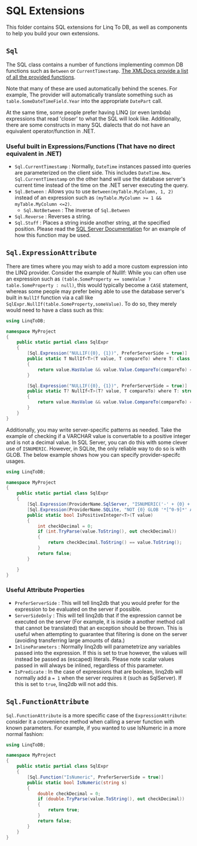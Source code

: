 # SQL Extensions

This folder contains SQL extensions for Linq To DB, as well as components to help you build your own extensions.

## `Sql`

The SQL class contains a number of functions implementing common DB functions such as `Between` or `CurrentTimestamp`. [The XMLDocs provide a list of all the provided functions](https://linq2db.github.io/api/LinqToDB.Sql.html).

Note that many of these are used automatically behind the scenes. For example, The provider will automatically translate something such as `table.SomeDateTimeField.Year` into the appropriate `DatePart` call.

At the same time, some people prefer having LINQ (or even lambda) expressions that read 'closer' to what the SQL will look like. Additionally, there are some constructs in many SQL dialects that do not have an equivalent operator/function in .NET.

### Useful built in Expressions/Functions (That have no direct equivalent in .NET)

- `Sql.CurrentTimestamp` : Normally, `DateTime` instances passed into queries are parameterized on the client side. This includes `DateTime.Now`. `Sql.CurrentTimestamp` on the other hand will use the database server's current time instead of the time on the .NET server executing the query.
- `Sql.Between` : Allows you to use `Between(myTable.MyColumn, 1, 2)` instead of an expression such as `(myTable.MyColumn >= 1 && myTable.MyColumn <=2)`.
  - `Sql.NotBetween` : The inverse of `Sql.Between`
- `Sql.Reverse` : Reverses a string.
- `Sql.Stuff` : Places a string inside another string, at the specified position. Please read the [SQL Server Documentation](https://docs.microsoft.com/en-us/sql/t-sql/functions/stuff-transact-sql?view=sql-server-2017) for an example of how this function may be used.

## `Sql.ExpressionAttribute`

There are times where you may wish to add a more custom expression into the LINQ provider. Consider the example of NullIf: While you can often use an expression such as `(table.SomeProperty == someValue ? table.SomeProperty : null)`, this would typically become a `CASE` statement, whereas some people may prefer being able to use the database server's built in `NullIf` function via a call like `SqlExpr.NullIf(table.SomeProperty,someValue)`. To do so, they merely would need to have a class such as this:

```cs
using LinqToDB;

namespace MyProject
{
    public static partial class SqlExpr
    {
        [Sql.Expression("NULLIF({0}, {1})", PreferServerSide = true)]
        public static T NullIf<T>(T value, T compareTo) where T: class, IComparable<T>
        {
            return value.HasValue && value.Value.CompareTo(compareTo) == 0 ? null : value;
        }

        [Sql.Expression("NULLIF({0}, {1})", PreferServerSide = true)]
        public static T? NullIf<T>(T? value, T compareTo) where T: struct, IComparable<T>
        {
            return value.HasValue && value.Value.CompareTo(compareTo) == 0 ? null : value;
        }
    }
}
```

Additionally, you may write server-specific patterns as needed. Take the example of checking if a VARCHAR value is convertable to a positive integer and is not a decimal value. In SQL Server, you can do this with some clever use of `ISNUMERIC`. However, in SQLite, the only reliable way to do so is with GLOB. The below example shows how you can specify provider-specifc usages.

```cs
using LinqToDB;

namespace MyProject
{
    public static partial class SqlExpr
    {
        [Sql.Expression(ProviderName.SqlServer, "ISNUMERIC('-' + {0} + '.0e0')", PreferServerSide = true)]
        [Sql.Expression(ProviderName.SQLite, "NOT {0} GLOB '*[^0-9]*' AND {0} LIKE '_%'", PreferServerSide = true)]
        public static bool IsPositiveInteger<T>(T value)
        {
            int checkDecimal = 0;
            if (int.TryParse(value.ToString(), out checkDecimal))
            {
                return checkDecimal.ToString() == value.ToString();
            }
            return false;
        }

    }
}
```

### Useful Attribute Properties

- `PreferServerSide` : This will tell linq2db that you would prefer for the expression to be evaluated on the server if possible.
- `ServerSideOnly` : This will tell linq2db that if the expression cannot be executed on the server (For example, it is inside a another method call that cannot be translated) that an exception should be thrown. This is useful when attempting to guarantee that filtering is done on the server (avoiding transferring large amounts of data.)
- `InlineParameters` : Normally linq2db will parametetrize any variables passed into the expression. If this is set to true however, the values will instead be passed as (escaped) literals. Please note scalar values passed in will always be inlined, regardless of this parameter.
- `IsPredicate` : In the case of expressions that are boolean, linq2db will normally add a `= 1` when the server requires it (such as SqlServer). If this is set to `true`, linq2db will not add this.

## `Sql.FunctionAttribute`

`Sql.FunctionAttribute` is a more specific case of the `ExpressionAttribute`: consider it a convenience method when calling a server function with known parameters. For example, if you wanted to use IsNumeric in a more normal fashion:

```cs
using LinqToDB;

namespace MyProject
{
    public static partial class SqlExpr
    {
        [Sql.Function("IsNumeric", PreferServerSide = true)]
        public static bool IsNumeric(string s)
        {
            double checkDecimal = 0;
            if (double.TryParse(value.ToString(), out checkDecimal))
            {
                return true;
            }
            return false;
        }
    }
}
```
